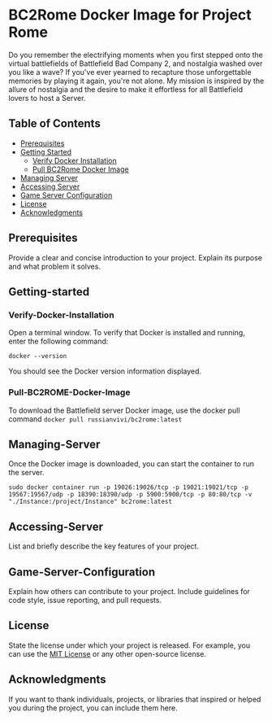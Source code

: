 # BC2Rome Docker Image for Project Rome 

Do you remember the electrifying moments when you first stepped onto the virtual battlefields of Battlefield Bad Company 2, and nostalgia washed over you like a wave? If you've ever yearned to recapture those unforgettable memories by playing it again, you're not alone. My mission is inspired by the allure of nostalgia and the desire to make it effortless for all Battlefield lovers to host a Server.

## Table of Contents

- [Prerequisites](#Prerequisites)
- [Getting Started](#Getting-started)
  - [Verify Docker Installation](#Verify-Docker-Installation)
  - [Pull BC2Rome Docker Image](#Pull-BC2ROME-Docker-Image)
- [Managing Server](#Managing-Server)
- [Accessing Server](#Accessing_Server)
- [Game Server Configuration](#Game-Server-Configuration)
- [License](#license)
- [Acknowledgments](#acknowledgments)

## Prerequisites

Provide a clear and concise introduction to your project. Explain its purpose and what problem it solves.

## Getting-started

### Verify-Docker-Installation

  Open a terminal window.
  To verify that Docker is installed and running, enter the following command:
  ```
  docker --version
  ```
  You should see the Docker version information displayed.
  
### Pull-BC2ROME-Docker-Image
  To download the Battlefield server Docker image, use the docker pull command
    ```
  docker pull russianvivi/bc2rome:latest
    ```

## Managing-Server
Once the Docker image is downloaded, you can start the container to run the server. 
```
sudo docker container run -p 19026:19026/tcp -p 19021:19021/tcp -p 19567:19567/udp -p 18390:18390/udp -p 5900:5900/tcp -p 80:80/tcp -v "./Instance:/project/Instance" bc2rome:latest
```

## Accessing-Server

List and briefly describe the key features of your project.

## Game-Server-Configuration

Explain how others can contribute to your project. Include guidelines for code style, issue reporting, and pull requests.

## License

State the license under which your project is released. For example, you can use the [MIT License](LICENSE) or any other open-source license.

## Acknowledgments

If you want to thank individuals, projects, or libraries that inspired or helped you during the project, you can include them here.
